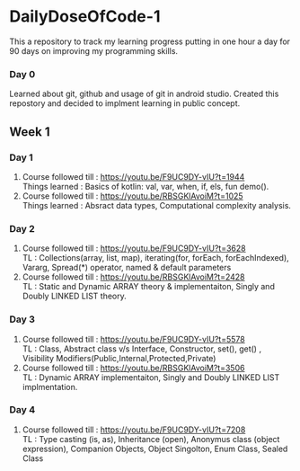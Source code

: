 # DailyDoseOfCode-1
This a repository to track my learning progress putting in one hour a day for 90 days on improving my programming skills.

### Day 0
Learned about git, github and usage of git in android studio. Created this repostory and decided to implment learning in public concept.

## Week 1

### Day 1
1. Course followed till : https://youtu.be/F9UC9DY-vIU?t=1944 <br />
   Things learned       : Basics of kotlin: val, var, when, if, els, fun demo(). <br />
2. Course followed till : https://youtu.be/RBSGKlAvoiM?t=1025 <br />
   Things learned       : Absract data types, Computational complexity analysis.

### Day 2
1. Course followed till : https://youtu.be/F9UC9DY-vIU?t=3628 <br />
   TL : Collections(array, list, map), iterating(for, forEach, forEachIndexed), Vararg, Spread(\*) operator, named & default parameters   
2. Course followed till : https://youtu.be/RBSGKlAvoiM?t=2428 <br />
   TL : Static and Dynamic ARRAY theory & implementaiton, Singly and Doubly LINKED LIST theory.

### Day 3
1. Course followed till : https://youtu.be/F9UC9DY-vIU?t=5578 <br />
   TL : Class, Abstract class v/s Interface, Constructor, set(), get() , Visibility Modifiers(Public,Internal,Protected,Private)
2. Course followed till : https://youtu.be/RBSGKlAvoiM?t=3506 <br />
   TL : Dynamic ARRAY implementaiton, Singly and Doubly LINKED LIST implmentation.
   
### Day 4
1. Course followed till : https://youtu.be/F9UC9DY-vIU?t=7208 <br />
   TL : Type casting (is, as), Inheritance (open), Anonymus class (object expression), Companion Objects, Object Singolton, Enum Class, Sealed Class
